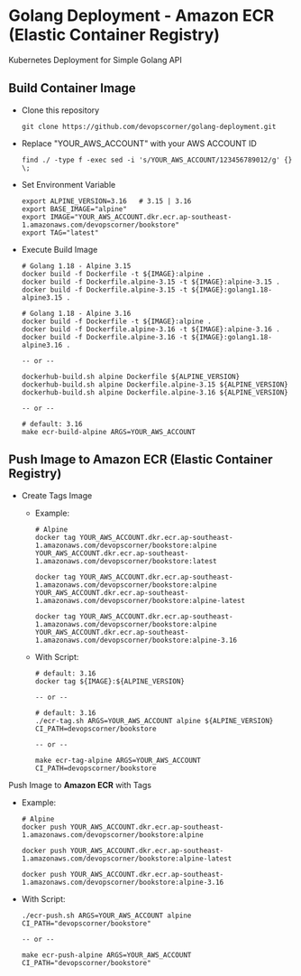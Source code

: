 # Golang Deployment - Amazon ECR (Elastic Container Registry)

Kubernetes Deployment for Simple Golang API

## Build Container Image

- Clone this repository

  ```
  git clone https://github.com/devopscorner/golang-deployment.git
  ```

- Replace "YOUR_AWS_ACCOUNT" with your AWS ACCOUNT ID

  ```
  find ./ -type f -exec sed -i 's/YOUR_AWS_ACCOUNT/123456789012/g' {} \;
  ```

- Set Environment Variable

  ```
  export ALPINE_VERSION=3.16   # 3.15 | 3.16
  export BASE_IMAGE="alpine"
  export IMAGE="YOUR_AWS_ACCOUNT.dkr.ecr.ap-southeast-1.amazonaws.com/devopscorner/bookstore"
  export TAG="latest"
  ```

- Execute Build Image

  ```
  # Golang 1.18 - Alpine 3.15
  docker build -f Dockerfile -t ${IMAGE}:alpine .
  docker build -f Dockerfile.alpine-3.15 -t ${IMAGE}:alpine-3.15 .
  docker build -f Dockerfile.alpine-3.15 -t ${IMAGE}:golang1.18-alpine3.15 .

  # Golang 1.18 - Alpine 3.16
  docker build -f Dockerfile -t ${IMAGE}:alpine .
  docker build -f Dockerfile.alpine-3.16 -t ${IMAGE}:alpine-3.16 .
  docker build -f Dockerfile.alpine-3.16 -t ${IMAGE}:golang1.18-alpine3.16 .

  -- or --

  dockerhub-build.sh alpine Dockerfile ${ALPINE_VERSION}
  dockerhub-build.sh alpine Dockerfile.alpine-3.15 ${ALPINE_VERSION}
  dockerhub-build.sh alpine Dockerfile.alpine-3.16 ${ALPINE_VERSION}

  -- or --

  # default: 3.16
  make ecr-build-alpine ARGS=YOUR_AWS_ACCOUNT
  ```

## Push Image to Amazon ECR (Elastic Container Registry)

- Create Tags Image
  - Example:

    ```
    # Alpine
    docker tag YOUR_AWS_ACCOUNT.dkr.ecr.ap-southeast-1.amazonaws.com/devopscorner/bookstore:alpine YOUR_AWS_ACCOUNT.dkr.ecr.ap-southeast-1.amazonaws.com/devopscorner/bookstore:latest

    docker tag YOUR_AWS_ACCOUNT.dkr.ecr.ap-southeast-1.amazonaws.com/devopscorner/bookstore:alpine YOUR_AWS_ACCOUNT.dkr.ecr.ap-southeast-1.amazonaws.com/devopscorner/bookstore:alpine-latest

    docker tag YOUR_AWS_ACCOUNT.dkr.ecr.ap-southeast-1.amazonaws.com/devopscorner/bookstore:alpine YOUR_AWS_ACCOUNT.dkr.ecr.ap-southeast-1.amazonaws.com/devopscorner/bookstore:alpine-3.16
    ```

  - With Script:

    ```
    # default: 3.16
    docker tag ${IMAGE}:${ALPINE_VERSION}

    -- or --

    # default: 3.16
    ./ecr-tag.sh ARGS=YOUR_AWS_ACCOUNT alpine ${ALPINE_VERSION} CI_PATH=devopscorner/bookstore

    -- or --

    make ecr-tag-alpine ARGS=YOUR_AWS_ACCOUNT CI_PATH=devopscorner/bookstore
    ```

 Push Image to **Amazon ECR** with Tags

- Example:

    ```
    # Alpine
    docker push YOUR_AWS_ACCOUNT.dkr.ecr.ap-southeast-1.amazonaws.com/devopscorner/bookstore:alpine

    docker push YOUR_AWS_ACCOUNT.dkr.ecr.ap-southeast-1.amazonaws.com/devopscorner/bookstore:alpine-latest

    docker push YOUR_AWS_ACCOUNT.dkr.ecr.ap-southeast-1.amazonaws.com/devopscorner/bookstore:alpine-3.16
    ```

- With Script:

    ```
    ./ecr-push.sh ARGS=YOUR_AWS_ACCOUNT alpine CI_PATH="devopscorner/bookstore"

    -- or --

    make ecr-push-alpine ARGS=YOUR_AWS_ACCOUNT CI_PATH="devopscorner/bookstore"
    ```
